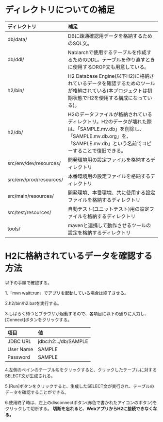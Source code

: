# ディレクトリについての補足

| ディレクトリ               | 補足                                                                                                                                                                             |
|:---------------------------|:---------------------------------------------------------------------------------------------------------------------------------------------------------------------------------|
|db/data/                    |DBに疎通確認用データを格納するためのSQL文。                                                                                                                                       |
|db/ddl/                     |Nablarchで使用するテーブルを作成するためのDDL。テーブルを作り直すときに使用するDROP文も用意している。                                                                             |
|h2/bin/                     |H2 Database Engine(以下H2)に格納されているデータを確認するためのツールが格納されている(本プロジェクトは初期状態でH2を使用する構成になっている)。                                  |
|h2/db/                      |H2のデータファイルが格納されているディレクトリ。H2のデータが壊れた際は、「SAMPLE.mv.db」を削除し、「SAMPLE.mv.db.org」を、「SAMPLE.mv.db」という名前でコピーすることで復旧できる。|
|src/env/dev/resources/      |開発環境用の設定ファイルを格納するディレクトリ                                                                                                                                    |
|src/env/prod/resources/     |本番環境用の設定ファイルを格納するディレクトリ                                                                                                                                    |
|src/main/resources/         |開発環境、本番環境、共に使用する設定ファイルを格納するディレクトリ                                                                                                                |
|src/test/resources/         |自動テスト(ユニットテスト)用の設定ファイルを格納するディレクトリ                                                                                                                  |
|tools/                      |mavenと連携して動作させるツールの設定を格納するディレクトリ                                                                                                                       |


# H2に格納されているデータを確認する方法

以下の手順で確認する。

1.「mvn waitt:run」でアプリを起動している場合は終了させる。

2.h2/bin/h2.batを実行する。

3.しばらく待つとブラウザが起動するので、各項目に以下の通りに入力し、[Connect]ボタンをクリックする。

| 項目     | 値                  |
|:---------|:--------------------|
|JDBC URL  |jdbc:h2:../db/SAMPLE |
|User Name |SAMPLE               |
|Password  |SAMPLE               |

4.左側のペインのテーブル名をクリックすると、クリックしたテーブルに対するSELECT文が生成される。

5.[Run]ボタンをクリックすると、生成したSELECT文が実行され、テーブルのデータを確認することができる。

6.使用終了時は、左上のdisconnectボタン(赤色で書かれたアイコンのボタン)をクリックして切断する。
  **切断を忘れると、WebアプリからH2に接続できなくなる。**

